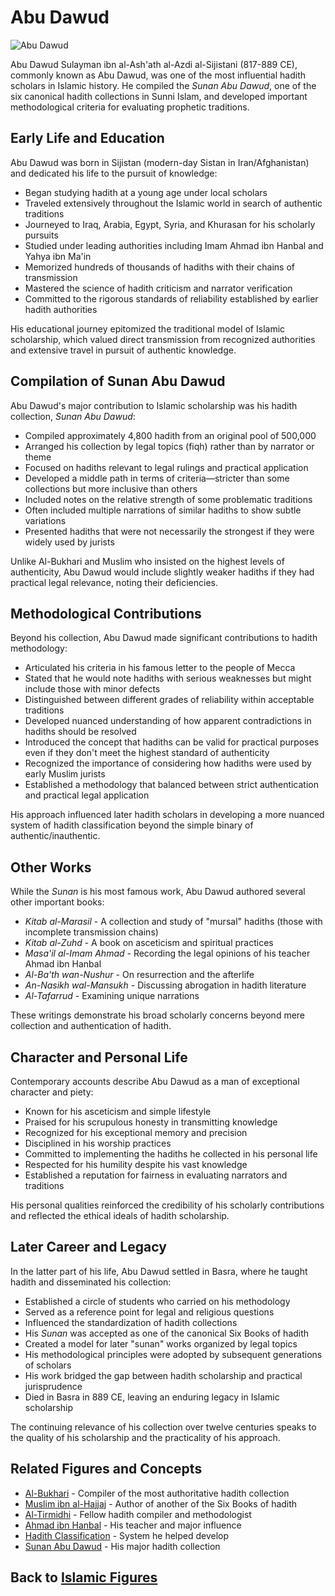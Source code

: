 # Abu Dawud

![Abu Dawud](../../images/abu_dawud.jpg)

Abu Dawud Sulayman ibn al-Ash'ath al-Azdi al-Sijistani (817-889 CE), commonly known as Abu Dawud, was one of the most influential hadith scholars in Islamic history. He compiled the *Sunan Abu Dawud*, one of the six canonical hadith collections in Sunni Islam, and developed important methodological criteria for evaluating prophetic traditions.

## Early Life and Education

Abu Dawud was born in Sijistan (modern-day Sistan in Iran/Afghanistan) and dedicated his life to the pursuit of knowledge:

- Began studying hadith at a young age under local scholars
- Traveled extensively throughout the Islamic world in search of authentic traditions
- Journeyed to Iraq, Arabia, Egypt, Syria, and Khurasan for his scholarly pursuits
- Studied under leading authorities including Imam Ahmad ibn Hanbal and Yahya ibn Ma'in
- Memorized hundreds of thousands of hadiths with their chains of transmission
- Mastered the science of hadith criticism and narrator verification
- Committed to the rigorous standards of reliability established by earlier hadith authorities

His educational journey epitomized the traditional model of Islamic scholarship, which valued direct transmission from recognized authorities and extensive travel in pursuit of authentic knowledge.

## Compilation of Sunan Abu Dawud

Abu Dawud's major contribution to Islamic scholarship was his hadith collection, *Sunan Abu Dawud*:

- Compiled approximately 4,800 hadith from an original pool of 500,000
- Arranged his collection by legal topics (fiqh) rather than by narrator or theme
- Focused on hadiths relevant to legal rulings and practical application
- Developed a middle path in terms of criteria—stricter than some collections but more inclusive than others
- Included notes on the relative strength of some problematic traditions
- Often included multiple narrations of similar hadiths to show subtle variations
- Presented hadiths that were not necessarily the strongest if they were widely used by jurists

Unlike Al-Bukhari and Muslim who insisted on the highest levels of authenticity, Abu Dawud would include slightly weaker hadiths if they had practical legal relevance, noting their deficiencies.

## Methodological Contributions

Beyond his collection, Abu Dawud made significant contributions to hadith methodology:

- Articulated his criteria in his famous letter to the people of Mecca
- Stated that he would note hadiths with serious weaknesses but might include those with minor defects
- Distinguished between different grades of reliability within acceptable traditions
- Developed nuanced understanding of how apparent contradictions in hadiths should be resolved
- Introduced the concept that hadiths can be valid for practical purposes even if they don't meet the highest standard of authenticity
- Recognized the importance of considering how hadiths were used by early Muslim jurists
- Established a methodology that balanced between strict authentication and practical legal application

His approach influenced later hadith scholars in developing a more nuanced system of hadith classification beyond the simple binary of authentic/inauthentic.

## Other Works

While the *Sunan* is his most famous work, Abu Dawud authored several other important books:

- *Kitab al-Marasil* - A collection and study of "mursal" hadiths (those with incomplete transmission chains)
- *Kitab al-Zuhd* - A book on asceticism and spiritual practices
- *Masa'il al-Imam Ahmad* - Recording the legal opinions of his teacher Ahmad ibn Hanbal
- *Al-Ba'th wan-Nushur* - On resurrection and the afterlife
- *An-Nasikh wal-Mansukh* - Discussing abrogation in hadith literature
- *Al-Tafarrud* - Examining unique narrations

These writings demonstrate his broad scholarly concerns beyond mere collection and authentication of hadith.

## Character and Personal Life

Contemporary accounts describe Abu Dawud as a man of exceptional character and piety:

- Known for his asceticism and simple lifestyle
- Praised for his scrupulous honesty in transmitting knowledge
- Recognized for his exceptional memory and precision
- Disciplined in his worship practices
- Committed to implementing the hadiths he collected in his personal life
- Respected for his humility despite his vast knowledge
- Established a reputation for fairness in evaluating narrators and traditions

His personal qualities reinforced the credibility of his scholarly contributions and reflected the ethical ideals of hadith scholarship.

## Later Career and Legacy

In the latter part of his life, Abu Dawud settled in Basra, where he taught hadith and disseminated his collection:

- Established a circle of students who carried on his methodology
- Served as a reference point for legal and religious questions
- Influenced the standardization of hadith collections
- His *Sunan* was accepted as one of the canonical Six Books of hadith
- Created a model for later "sunan" works organized by legal topics
- His methodological principles were adopted by subsequent generations of scholars
- His work bridged the gap between hadith scholarship and practical jurisprudence
- Died in Basra in 889 CE, leaving an enduring legacy in Islamic scholarship

The continuing relevance of his collection over twelve centuries speaks to the quality of his scholarship and the practicality of his approach.

## Related Figures and Concepts

- [Al-Bukhari](./bukhari.md) - Compiler of the most authoritative hadith collection
- [Muslim ibn al-Hajjaj](./muslim.md) - Author of another of the Six Books of hadith
- [Al-Tirmidhi](./tirmidhi.md) - Fellow hadith compiler and methodologist
- [Ahmad ibn Hanbal](./ahmad_ibn_hanbal.md) - His teacher and major influence
- [Hadith Classification](../texts/hadith_classification.md) - System he helped develop
- [Sunan Abu Dawud](../texts/sunan_abu_dawud.md) - His major hadith collection

## Back to [Islamic Figures](./README.md)
